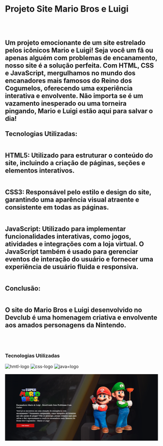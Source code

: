 <h1> Projeto Site Mario Bros e Luigi</h1>
<br>
<br>
<h2>Um projeto emocionante de um site estrelado pelos icônicos Mario e Luigi! Seja você um fã ou apenas alguém com problemas de encanamento, nosso site é a solução perfeita. Com HTML, CSS e JavaScript, mergulhamos no mundo dos encanadores mais famosos do Reino dos Cogumelos, oferecendo uma experiência interativa e envolvente. Não importa se é um vazamento inesperado ou uma torneira pingando, Mario e Luigi estão aqui para salvar o dia!   <br><br>
Tecnologias Utilizadas: <br><br>

HTML5: Utilizado para estruturar o conteúdo do site, incluindo a criação de páginas, seções e elementos interativos. <br><br>

CSS3: Responsável pelo estilo e design do site, garantindo uma aparência visual atraente e consistente em todas as páginas. <br><br>

JavaScript: Utilizado para implementar funcionalidades interativas, como jogos, atividades e integrações com a loja virtual. O JavaScript também é usado para gerenciar eventos de interação do usuário e fornecer uma experiência de usuário fluida e responsiva.<br><br>

Conclusão: <br><br>

O site do Mario Bros e Luigi desenvolvido no Devclub é uma homenagem criativa e envolvente aos amados personagens da Nintendo.  </h2>
  <br>
<br>
  <h3> Tecnologias Utilizadas </h3>
    <img src="https://img.shields.io/badge/HTML5-E34F26?style=for-the-badge&logo=html5&logoColor=white" alt="hmtl-logo"> 
    <img src="https://img.shields.io/badge/CSS3-1572B6?style=for-the-badge&logo=css3&logoColor=white" alt="css-logo">
    <img src="https://img.shields.io/badge/JavaScript-323330?style=for-the-badge&logo=javascript&logoColor=F7DF1E" alt="java=logo">
 <br>
<br>
<img src="./img/foto-mario-bros.png">
